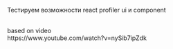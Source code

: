 Тестируем возможности react profiler ui и component

</br>
based on video
</br>
https://www.youtube.com/watch?v=nySib7ipZdk

